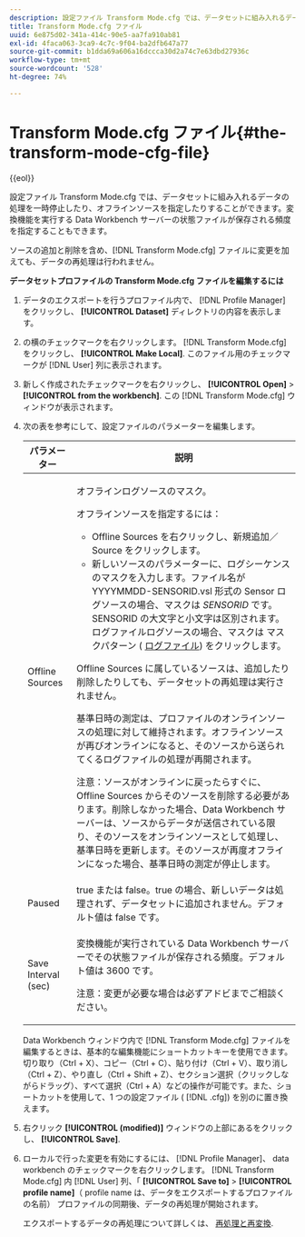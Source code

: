 ```yaml
---
description: 設定ファイル Transform Mode.cfg では、データセットに組み入れるデータの処理を一時停止したり、オフラインソースを指定したりすることができます。変換機能を実行する Data Workbench サーバーの状態ファイルが保存される頻度を指定することもできます。
title: Transform Mode.cfg ファイル
uuid: 6e875d02-341a-414c-90e5-aa7fa910ab81
exl-id: 4faca063-3ca9-4c7c-9f04-ba2dfb647a77
source-git-commit: b1dda69a606a16dccca30d2a74c7e63dbd27936c
workflow-type: tm+mt
source-wordcount: '528'
ht-degree: 74%

---
```


# Transform Mode.cfg ファイル{#the-transform-mode-cfg-file}

{{eol}}

設定ファイル Transform Mode.cfg では、データセットに組み入れるデータの処理を一時停止したり、オフラインソースを指定したりすることができます。変換機能を実行する Data Workbench サーバーの状態ファイルが保存される頻度を指定することもできます。

ソースの追加と削除を含め、[!DNL Transform Mode.cfg] ファイルに変更を加えても、データの再処理は行われません。

**データセットプロファイルの Transform Mode.cfg ファイルを編集するには**

1. データのエクスポートを行うプロファイル内で、 [!DNL Profile Manager] をクリックし、 **[!UICONTROL Dataset]** ディレクトリの内容を表示します。
1. の横のチェックマークを右クリックします。 [!DNL Transform Mode.cfg] をクリックし、 **[!UICONTROL Make Local]**. このファイル用のチェックマークが [!DNL User] 列に表示されます。
1. 新しく作成されたチェックマークを右クリックし、 **[!UICONTROL Open]** > **[!UICONTROL from the workbench]**. この [!DNL Transform Mode.cfg] ウィンドウが表示されます。
1. 次の表を参考にして、設定ファイルのパラメーターを編集します。

   <table id="table_9FC00BD54FD8439DA17AEF61AC2ACD50"> 
    <thead> 
    <tr> 
    <th colname="col1" class="entry"> パラメーター </th> 
    <th colname="col2" class="entry"> 説明 </th> 
    </tr> 
    </thead>
    <tbody> 
    <tr> 
    <td colname="col1"> Offline Sources </td> 
    <td colname="col2"> <p>オフラインログソースのマスク。 </p> <p> オフラインソースを指定するには： </p> 
    <ul id="ul_B93F945A697C4882ADE420438712B0B0"> 
     <li id="li_617C04FE9F1C4E998394F224CFEA21F3"> <span class="uicontrol">Offline Sources</span> を右クリックし、<span class="uicontrol">新規追加</span>／<span class="uicontrol">Source</span> をクリックします。 </li> 
    <li id="li_B263A294D1F14D62BBAA5DBF3B388C38"> 新しいソースのパラメーターに、ログシーケンスのマスクを入力します。ファイル名が <span class="filepath">YYYYMMDD-SENSORID.vsl</span> 形式の Sensor ログソースの場合、マスクは <i>SENSORID</i> です。SENSORID の大文字と小文字は区別されます。ログファイルログソースの場合、マスクは <span class="wintitle"> マスクパターン</span> ( <a href="../../../../home/c-dataset-const-proc/c-log-proc-config-file/c-log-sources.md#concept-3d4fb817c057447d90f166b1183b461e"> ログファイル</a>) をクリックします。 </li> 
    </ul> <p> <span class="wintitle">Offline Sources</span> に属しているソースは、追加したり削除したりしても、データセットの再処理は実行されません。 </p> <p> 基準日時の測定は、プロファイルのオンラインソースの処理に対して維持されます。オフラインソースが再びオンラインになると、そのソースから送られてくるログファイルの処理が再開されます。 </p> <p> <p>注意：ソースがオンラインに戻ったらすぐに、<span class="wintitle">Offline Sources</span> からそのソースを削除する必要があります。削除しなかった場合、Data Workbench サーバーは、ソースからデータが送信されている限り、そのソースをオンラインソースとして処理し、基準日時を更新します。そのソースが再度オフラインになった場合、基準日時の測定が停止します。 </p> </p> </td> 
    </tr> 
    <tr> 
    <td colname="col1"> Paused </td> 
    <td colname="col2"> true または false。true の場合、新しいデータは処理されず、データセットに追加されません。デフォルト値は false です。 </td> 
    </tr> 
    <tr> 
    <td colname="col1"> Save Interval (sec) </td> 
    <td colname="col2"> <p>変換機能が実行されている Data Workbench サーバーでその状態ファイルが保存される頻度。デフォルト値は 3600 です。 </p> <p> <p>注意：変更が必要な場合は必ずアドビまでご相談ください。 </p> </p> </td> 
    </tr> 
    </tbody> 
   </table>

   Data Workbench ウィンドウ内で [!DNL Transform Mode.cfg] ファイルを編集するときは、基本的な編集機能にショートカットキーを使用できます。切り取り（Ctrl + X）、コピー（Ctrl + C）、貼り付け（Ctrl + V）、取り消し（Ctrl + Z）、やり直し（Ctrl + Shift + Z）、セクション選択（クリックしながらドラッグ）、すべて選択（Ctrl + A）などの操作が可能です。また、ショートカットを使用して、1 つの設定ファイル ( [!DNL .cfg]) を別のに置き換えます。

1. 右クリック **[!UICONTROL (modified)]** ウィンドウの上部にあるをクリックし、 **[!UICONTROL Save]**.
1. ローカルで行った変更を有効にするには、 [!DNL Profile Manager]、 data workbench のチェックマークを右クリックします。 [!DNL Transform Mode.cfg] 内 [!DNL User] 列、「 **[!UICONTROL Save to]** > **[!UICONTROL profile name]**（ profile name は、データをエクスポートするプロファイルの名前） プロファイルの同期後、データの再処理が開始されます。

   エクスポートするデータの再処理について詳しくは、 [再処理と再変換](../../../../home/c-dataset-const-proc/c-reproc-retrans/c-unst-reproc-retrans.md).
